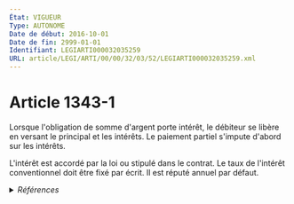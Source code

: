 ```yaml
---
État: VIGUEUR
Type: AUTONOME
Date de début: 2016-10-01
Date de fin: 2999-01-01
Identifiant: LEGIARTI000032035259
URL: article/LEGI/ARTI/00/00/32/03/52/LEGIARTI000032035259.xml
---
```


<h1>Article 1343-1</h1>

Lorsque l'obligation de somme d'argent porte intérêt, le débiteur se libère en
versant le principal et les intérêts. Le paiement partiel s'impute d'abord sur
les intérêts.<br />

L'intérêt est accordé par la loi ou stipulé dans le contrat. Le taux de
l'intérêt conventionnel doit être fixé par écrit. Il est réputé annuel par
défaut.


<details>
  <summary><em>Références</em></summary>

  <h2>Articles faisant référence à l'article</h2>
  
  <ul>
    <li>
      <a href="https://legal.tricoteuses.fr//redirection/LEGIARTI000032006593?vers=git&vers=legifrance">Ordonnance n° 2016-131 du 10 février 2016 portant réforme du droit des contrats, du régime général et de la preuve des obligations - article 3 ENTIEREMENT_MODIF</a> CREE source
    </li>
  </ul>
  
  <h2>Références faites par l'article</h2>
  
  <ul>
    <li>
      2016-02-10 CREE cible <a href="https://legal.tricoteuses.fr//redirection/LEGIARTI000032006593?vers=git&vers=legifrance">Ordonnance n° 2016-131 du 10 février 2016 portant réforme du droit des contrats, du régime général et de la preuve des obligations - article 3 ENTIEREMENT_MODIF</a>
    </li>
    <li>
      2999-01-01 CONCORDANCE source <a href="https://legal.tricoteuses.fr//redirection/LEGIARTI000006437139?vers=git&vers=legifrance">Code civil - article 1254 AUTONOME ABROGE, en vigueur du 1804-03-21 au 2016-10-01</a>
    </li>
  </ul>
</details>
